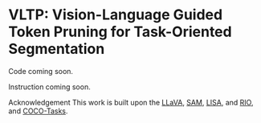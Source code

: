 # VLTP: Vision-Language Guided Token Pruning for Task-Oriented Segmentation

Code coming soon.

Instruction coming soon.

Acknowledgement
This work is built upon the [LLaVA](https://github.com/haotian-liu/LLaVA), [SAM](https://github.com/facebookresearch/segment-anything), [LISA](https://github.com/dvlab-research/LISA), and [RIO](https://github.com/qumengxue/RIO), and [COCO-Tasks](https://github.com/coco-tasks/dataset).
